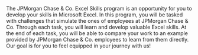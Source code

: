 The JPMorgan Chase & Co. Excel Skills program is an opportunity for you to develop your skills in Microsoft Excel. In this program, you will be tasked with challenges that simulate the ones of employees at JPMorgan Chase & Co. Through each task, you will learn and develop valuable Excel skills. At the end of each task, you will be able to compare your work to an example provided by JPMorgan Chase & Co. employees to learn from them directly. Our goal is for you to feel equipped in your journey with us!
